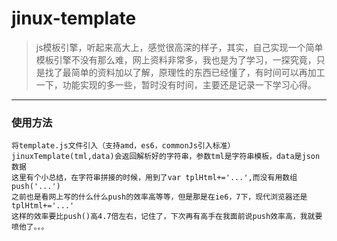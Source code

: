 # jinux-template
> js模板引擎，听起来高大上，感觉很高深的样子，其实，自己实现一个简单模板引擎不没有那么难，网上资料非常多，我也是为了学习，一探究竟，只是找了最简单的资料加以了解，原理性的东西已经懂了，有时间可以再加工一下，功能实现的多一些，暂时没有时间，主要还是记录一下学习心得。
---
### 使用方法
```
将template.js文件引入（支持amd，es6，commonJs引入标准）
jinuxTemplate(tml,data)会返回解析好的字符串，参数tml是字符串模板，data是json数据
这里有个小总结，在字符串拼接的时候，用到了var tplHtml+='...',而没有用数组push('...')
之前也是看网上写的什么什么push的效率高等等，但是那是在ie6，7下，现代浏览器还是tplHtml+='...'
这样的效率要比push()高4.7倍左右，记住了，下次再有高手在我面前说push效率高，我就要喷他了。。。
```
